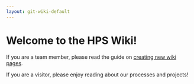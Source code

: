 ```yaml
---
layout: git-wiki-default
---
```

# Welcome to the HPS Wiki!

If you are a team member, please read the guide on [creating new wiki pages](wiki/new_pages.md).

If you are a visitor, please enjoy reading about our processes and projects!
